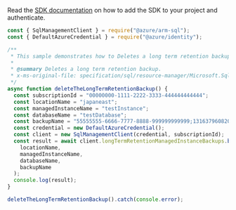 Read the [SDK documentation](https://github.com/Azure/azure-sdk-for-js/blob/%40azure%2Farm-sql_9.0.1/sdk/sql/arm-sql/README.md) on how to add the SDK to your project and authenticate.

```javascript
const { SqlManagementClient } = require("@azure/arm-sql");
const { DefaultAzureCredential } = require("@azure/identity");

/**
 * This sample demonstrates how to Deletes a long term retention backup.
 *
 * @summary Deletes a long term retention backup.
 * x-ms-original-file: specification/sql/resource-manager/Microsoft.Sql/preview/2021-05-01-preview/examples/ManagedInstanceLongTermRetentionBackupDelete.json
 */
async function deleteTheLongTermRetentionBackup() {
  const subscriptionId = "00000000-1111-2222-3333-444444444444";
  const locationName = "japaneast";
  const managedInstanceName = "testInstance";
  const databaseName = "testDatabase";
  const backupName = "55555555-6666-7777-8888-999999999999;131637960820000000";
  const credential = new DefaultAzureCredential();
  const client = new SqlManagementClient(credential, subscriptionId);
  const result = await client.longTermRetentionManagedInstanceBackups.beginDeleteAndWait(
    locationName,
    managedInstanceName,
    databaseName,
    backupName
  );
  console.log(result);
}

deleteTheLongTermRetentionBackup().catch(console.error);
```
